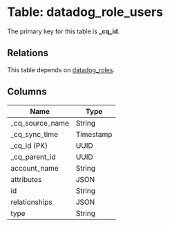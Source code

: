 # Table: datadog_role_users



The primary key for this table is **_cq_id**.

## Relations
This table depends on [datadog_roles](datadog_roles.md).

## Columns
| Name          | Type          |
| ------------- | ------------- |
|_cq_source_name|String|
|_cq_sync_time|Timestamp|
|_cq_id (PK)|UUID|
|_cq_parent_id|UUID|
|account_name|String|
|attributes|JSON|
|id|String|
|relationships|JSON|
|type|String|